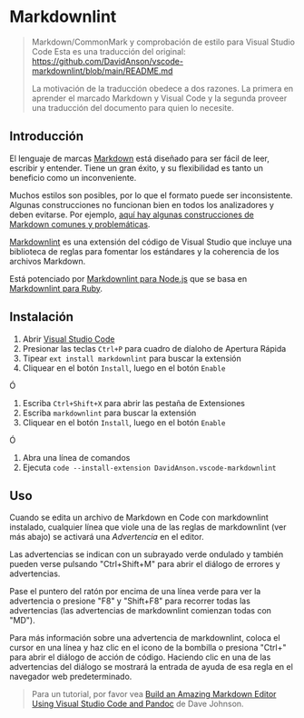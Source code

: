 # Markdownlint

> Markdown/CommonMark y comprobación de estilo para Visual Studio Code
> Esta es una traducción del original: <https://github.com/DavidAnson/vscode-markdownlint/blob/main/README.md>
>
> La motivación de la traducción obedece a dos razones. La primera en aprender el marcado Markdown y Visual Code y la segunda proveer una traducción del documento para quien lo necesite.

## Introducción

El lenguaje de marcas [Markdown](https://es.wikipedia.org/wiki/Markdown) está diseñado para ser fácil de leer, escribir y entender. Tiene un gran éxito, y su flexibilidad es tanto un beneficio como un inconveniente.

Muchos estilos son posibles, por lo que el formato puede ser inconsistente. Algunas construcciones no funcionan bien en todos los analizadores y deben evitarse. Por ejemplo, [aquí hay algunas construcciones de Markdown comunes y problemáticas](https://gist.github.com/DavidAnson/006a6c2a2d9d7b21b025).

[Markdownlint](https://marketplace.visualstudio.com/items?itemName=DavidAnson.vscode-markdownlint) es una extensión del código de Visual Studio que incluye una biblioteca de reglas para fomentar los estándares y la coherencia de los archivos Markdown.

Está potenciado por [Markdownlint para Node.js](https://github.com/DavidAnson/markdownlint) que se basa en [Markdownlint para Ruby](https://github.com/mivok/markdownlint).

## Instalación

1. Abrir [Visual Studio Code](https://code.visualstudio.com/)
2. Presionar las teclas `Ctrl+P`  para cuadro de díaloho de Apertura Rápida
3. Tipear `ext install markdownlint` para buscar la extensión
4. Cliquear en el botón `Install`,  luego en el botón `Enable`

Ó

1. Escriba `Ctrl+Shift+X` para abrir las pestaña de Extensiones
2. Escriba `markdownlint` para buscar la extensión
3. Cliquear en el botón `Install`,  luego en el botón `Enable`

Ó

1. Abra una línea de comandos
2. Ejecuta `code --install-extension DavidAnson.vscode-markdownlint`

## Uso

Cuando se edita un archivo de Markdown en Code con markdownlint instalado, cualquier línea que viole una de las reglas de markdownlint (ver más abajo) se activará una *Advertencia* en el editor.

Las advertencias se indican con un subrayado verde ondulado y también pueden verse pulsando "Ctrl+Shift+M" para abrir el diálogo de errores y advertencias.

Pase el puntero del ratón por encima de una línea verde para ver la advertencia o presione "F8" y "Shift+F8" para recorrer todas las advertencias (las advertencias de markdownlint comienzan todas con "MD").

Para más información sobre una advertencia de markdownlint, coloca el cursor en una línea y haz clic en el icono de la bombilla o presiona "Ctrl+" para abrir el diálogo de acción de código. Haciendo clic en una de las advertencias del diálogo se mostrará la entrada de ayuda de esa regla en el navegador web predeterminado.

> Para un tutorial, por favor vea [Build an Amazing Markdown Editor Using Visual Studio Code and Pandoc](https://thisdavej.com/build-an-amazing-markdown-editor-using-visual-studio-code-and-pandoc/) de Dave Johnson.
